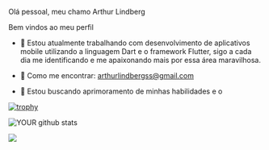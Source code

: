 

Olá pessoal, meu chamo Arthur Lindberg

Bem vindos ao meu perfil

- 🔭 Estou atualmente trabalhando com desenvolvimento de aplicativos mobile utilizando a linguagem Dart e o framework Flutter, sigo a cada dia me identificando e me apaixonando mais por essa área maravilhosa. 

- 🌱 Como me encontrar: arthurlindbergss@gmail.com

- 👯 Estou buscando aprimoramento de minhas habilidades e o 

[![trophy](https://github-profile-trophy.vercel.app/?username=Arthurlss&theme=onedark)](https://github.com/ryo-ma/github-profile-trophy)

![YOUR github stats](https://github-readme-stats.vercel.app/api?username=Arthurlss)


[<img src="https://img.shields.io/badge/linkedin-%230077B5.svg?&style=for-the-badge&logo=linkedin&logoColor=white" />](https://www.linkedin.com/in/USERNAME/) 






<!--
**Arthurlss/Arthurlss** is a ✨ _special_ ✨ repository because its `README.md` (this file) appears on your GitHub profile.

Here are some ideas to get you started:

- 🔭 I’m currently working on ...
- 🌱 I’m currently learning ...
- 👯 I’m looking to collaborate on ...
- 🤔 I’m looking for help with ...
- 💬 Ask me about ...
- 📫 How to reach me: ...
- 😄 Pronouns: ...
- ⚡ Fun fact: ...
-->
